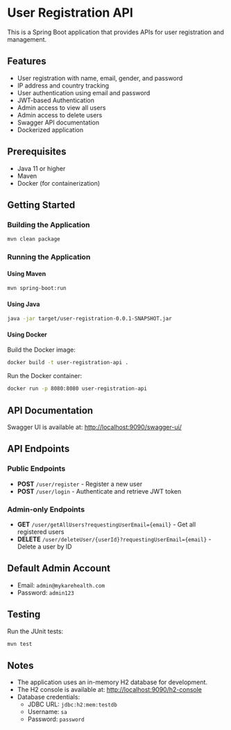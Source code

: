 # User Registration API

This is a Spring Boot application that provides APIs for user registration and management.

## Features

- User registration with name, email, gender, and password
- IP address and country tracking
- User authentication using email and password
- JWT-based Authentication
- Admin access to view all users
- Admin access to delete users
- Swagger API documentation
- Dockerized application

## Prerequisites

- Java 11 or higher
- Maven
- Docker (for containerization)

## Getting Started

### Building the Application

```bash
mvn clean package
```

### Running the Application

#### Using Maven

```bash
mvn spring-boot:run
```

#### Using Java

```bash
java -jar target/user-registration-0.0.1-SNAPSHOT.jar
```

#### Using Docker

Build the Docker image:
```bash
docker build -t user-registration-api .
```

Run the Docker container:
```bash
docker run -p 8080:8080 user-registration-api
```

## API Documentation

Swagger UI is available at: [http://localhost:9090/swagger-ui/](http://localhost:9090/swagger-ui/)

## API Endpoints

### Public Endpoints

- **POST** `/user/register` - Register a new user
- **POST** `/user/login` - Authenticate and retrieve JWT token

### Admin-only Endpoints

- **GET** `/user/getAllUsers?requestingUserEmail={email}` - Get all registered users
- **DELETE** `/user/deleteUser/{userId}?requestingUserEmail={email}` - Delete a user by ID

## Default Admin Account

- Email: `admin@mykarehealth.com`
- Password: `admin123`

## Testing

Run the JUnit tests:
```bash
mvn test
```

## Notes

- The application uses an in-memory H2 database for development.
- The H2 console is available at: [http://localhost:9090/h2-console](http://localhost:9090/h2-console)
- Database credentials:
  - JDBC URL: `jdbc:h2:mem:testdb`
  - Username: `sa`
  - Password: `password`

